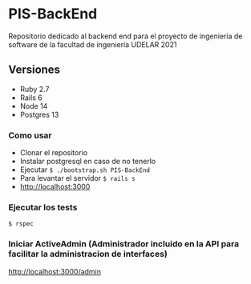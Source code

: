 # PIS-BackEnd

Repositorio dedicado al backend end para el proyecto de ingeniería de software de la facultad de ingeniería UDELAR 2021

## Versiones
- Ruby 2.7
- Rails 6
- Node 14
- Postgres 13

### Como usar
- Clonar el repositorio
- Instalar postgresql en caso de no tenerlo
- Ejecutar `$ ./bootstrap.sh PIS-BackEnd`
- Para levantar el servidor `$ rails s`
- <http://localhost:3000>

### Ejecutar los tests
`$ rspec`

### Iniciar ActiveAdmin (Administrador incluido en la API para facilitar la administracion de interfaces) 
<http://localhost:3000/admin>
